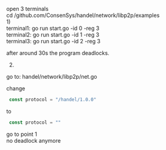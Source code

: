 open 3 terminals  
cd /github.com/ConsenSys/handel/network/libp2p/examples  
1)  
terminal1: go run start.go -id 0 -reg 3  
terminal2: go run start.go -id 1 -reg 3  
terminal3: go run start.go -id 2 -reg 3  
  
after around 30s the program deadlocks.  
  
2)  
go to: handel/network/libp2p/net.go

change 
```go
 const protocol = "/handel/1.0.0"
```
to 
```go
 const protocol = ""
```
go to point 1  
no deadlock anymore


